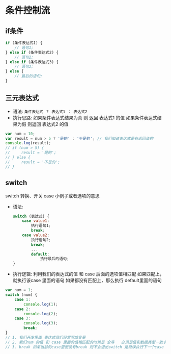 # 条件控制流

## if条件
```js
if (条件表达式1) {
    // 语句1;
} else if (条件表达式2) {
    // 语句2;
} else if (条件表达式3) {
    // 语句3;
} else {
    // 最后的语句;
}
```

## 三元表达式

- 语法: `条件表达式 ？ 表达式1 ： 表达式2`
- 执行思路: 如果条件表达式结果为真 则 返回 表达式1 的值 如果条件表达式结果为假 则返回 表达式2 的值

```js
var num = 10;
var result = num > 5 ? '是的' : '不是的'; // 我们知道表达式是有返回值的
console.log(result);
// if (num > 5) {
//     result = '是的';
// } else {
//     result = '不是的';
// }

```

## switch
switch 转换、开关  case 小例子或者选项的意思

- 语法: 
    ```js
    switch (表达式) {
        case value1:
            执行语句1;
            break;
        case value2:
            执行语句2;
            break;
            ...
            default:
                执行最后的语句;
    }
    ```

- 执行逻辑: 利用我们的表达式的值 和 case 后面的选项值相匹配 如果匹配上，就执行该case 里面的语句  如果都没有匹配上，那么执行 default里面的语句

```js
var num = 1;
switch (num) {
    case 1:
        console.log(1);
    case 2:
        console.log(2);
    case 3:
        console.log(3);
        break;
}
// 1. 我们开发里面 表达式我们经常写成变量
// 2. 我们num 的值 和 case 里面的值相匹配的时候是 全等   必须是值和数据类型一致才可以 num === 1
// 3. break 如果当前的case里面没有break 则不会退出switch 是继续执行下一个case
```
